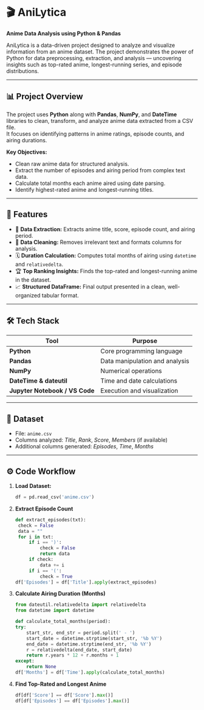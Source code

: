 # 🎬 AniLytica  
**Anime Data Analysis using Python & Pandas**

AniLytica is a data-driven project designed to analyze and visualize information from an anime dataset. The project demonstrates the power of Python for data preprocessing, extraction, and analysis — uncovering insights such as top-rated anime, longest-running series, and episode distributions.  

---

## 📊 Project Overview  

The project uses **Python** along with **Pandas**, **NumPy**, and **DateTime** libraries to clean, transform, and analyze anime data extracted from a CSV file.  
It focuses on identifying patterns in anime ratings, episode counts, and airing durations.  

**Key Objectives:**  
- Clean raw anime data for structured analysis.  
- Extract the number of episodes and airing period from complex text data.  
- Calculate total months each anime aired using date parsing.  
- Identify highest-rated anime and longest-running titles.  

---

## 🧠 Features  

- 🧩 **Data Extraction:** Extracts anime title, score, episode count, and airing period.  
- 🧹 **Data Cleaning:** Removes irrelevant text and formats columns for analysis.  
- 🗓 **Duration Calculation:** Computes total months of airing using `datetime` and `relativedelta`.  
- 🏆 **Top Ranking Insights:** Finds the top-rated and longest-running anime in the dataset.  
- 📈 **Structured DataFrame:** Final output presented in a clean, well-organized tabular format.  

---

## 🛠️ Tech Stack  

| Tool | Purpose |
|------|----------|
| **Python** | Core programming language |
| **Pandas** | Data manipulation and analysis |
| **NumPy** | Numerical operations |
| **DateTime & dateutil** | Time and date calculations |
| **Jupyter Notebook / VS Code** | Execution and visualization |

---

## 📁 Dataset  

- File: `anime.csv`  
- Columns analyzed: *Title*, *Rank*, *Score*, *Members* (if available)  
- Additional columns generated: *Episodes*, *Time*, *Months*  

---

## ⚙️ Code Workflow  

1. **Load Dataset:**  
   ```python
   df = pd.read_csv('anime.csv')
   
2. **Extract Episode Count**
   ```python
   def extract_episodes(txt):
    check = False
    data = ""
    for i in txt:
        if i == ')':
            check = False
            return data
        if check:
            data += i
        if i == '(':
            check = True
   df['Episodes'] = df['Title'].apply(extract_episodes)

3. **Calculate Airing Duration (Months)**
    ```python
    from dateutil.relativedelta import relativedelta
    from datetime import datetime

   def calculate_total_months(period):
    try:
        start_str, end_str = period.split(' - ')
        start_date = datetime.strptime(start_str, '%b %Y')
        end_date = datetime.strptime(end_str, '%b %Y')
        r = relativedelta(end_date, start_date)
        return r.years * 12 + r.months + 1
    except:
        return None
   df['Months'] = df['Time'].apply(calculate_total_months)

4. **Find Top-Rated and Longest Anime**
   ```python
   df[df['Score'] == df['Score'].max()]
   df[df['Episodes'] == df['Episodes'].max()]
    
   

